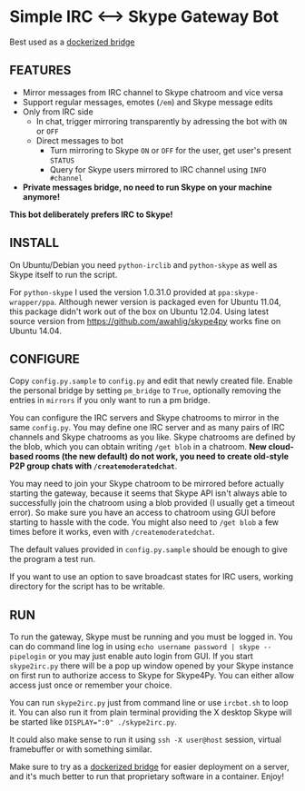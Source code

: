 Simple IRC ⟷  Skype Gateway Bot
================================

Best used as a [dockerized bridge](https://github.com/caktux/skypebridge)

FEATURES
--------

* Mirror messages from IRC channel to Skype chatroom and vice versa
* Support regular messages, emotes (`/em`) and Skype message edits
* Only from IRC side
   * In chat, trigger mirroring transparently by adressing the bot with `ON` or `OFF`
   * Direct messages to bot
      * Turn mirroring to Skype `ON` or `OFF` for the user, get user's present `STATUS`
      * Query for Skype users mirrored to IRC channel using `INFO #channel`
* **Private messages bridge, no need to run Skype on your machine anymore!**

**This bot deliberately prefers IRC to Skype!**

INSTALL
-------

On Ubuntu/Debian you need `python-irclib` and `python-skype` as well as Skype itself to run the script.

For `python-skype` I used the version 1.0.31.0 provided at `ppa:skype-wrapper/ppa`. Although newer version is packaged even for Ubuntu 11.04, this package didn't work out of the box on Ubuntu 12.04. Using latest source version from https://github.com/awahlig/skype4py works fine on Ubuntu 14.04.

CONFIGURE
---------

Copy `config.py.sample` to `config.py` and edit that newly created file. Enable the personal bridge by setting `pm_bridge` to `True`, optionally removing the entries in `mirrors` if you only want to run a pm bridge. 

You can configure the IRC servers and Skype chatrooms to mirror in the same `config.py`. You may define one IRC server and as many pairs of IRC channels and Skype chatrooms as you like. Skype chatrooms are defined by the blob, which you can obtain writing `/get blob` in a chatroom. **New cloud-based rooms (the new default) do not work, you need to create old-style P2P group chats with `/createmoderatedchat`**.

You may need to join your Skype chatroom to be mirrored before actually starting the gateway, because it seems that Skype API isn't always able to successfully join the chatroom using a blob provided (I usually get a timeout error). So make sure you have an access to chatroom using GUI before starting to hassle with the code. You might also need to `/get blob` a few times before it works, even with `/createmoderatedchat`.

The default values provided in `config.py.sample` should be enough to give the program a test run.

If you want to use an option to save broadcast states for IRC users, working directory for the script has to be writable.

RUN
--- 

To run the gateway, Skype must be running and you must be logged in. You can do command line log in using `echo username password | skype --pipelogin` or you may just enable auto login from GUI. If you start `skype2irc.py` there will be a pop up window opened by your Skype instance on first run to authorize access to Skype for Skype4Py. You can either allow access just once or remember your choice.

You can run `skype2irc.py` just from command line or use `ircbot.sh` to loop it. You can also run it from plain terminal providing the X desktop Skype will be started like `DISPLAY=":0" ./skype2irc.py`.

It could also make sense to run it using `ssh -X user@host` session, virtual framebuffer or with something similar.

Make sure to try as a [dockerized bridge](https://github.com/caktux/skypebridge) for easier deployment on a server, and it's much better to run that proprietary software in a container. Enjoy!
